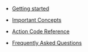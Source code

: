 - [Getting started](gettingStarted.md)

- [Important Concepts](concepts.md)

- [Action Code Reference](actionsReference.md)

- [Frequently Asked Questions](faq.md)